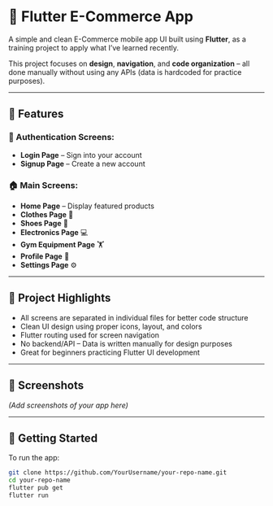 # 🛒 Flutter E-Commerce App

A simple and clean E-Commerce mobile app UI built using **Flutter**, as a training project to apply what I’ve learned recently.

This project focuses on **design**, **navigation**, and **code organization** – all done manually without using any APIs (data is hardcoded for practice purposes).

---

## 🔧 Features

### 🔐 Authentication Screens:
- **Login Page** – Sign into your account
- **Signup Page** – Create a new account

### 🏠 Main Screens:
- **Home Page** – Display featured products
- **Clothes Page** 👕  
- **Shoes Page** 👟  
- **Electronics Page** 💻  
- **Gym Equipment Page** 🏋  
- **Profile Page** 👤  
- **Settings Page** ⚙

---

## 🧠 Project Highlights

- All screens are separated in individual files for better code structure
- Clean UI design using proper icons, layout, and colors
- Flutter routing used for screen navigation
- No backend/API – Data is written manually for design purposes
- Great for beginners practicing Flutter UI development

---

## 📸 Screenshots

*(Add screenshots of your app here)*

---

## 🚀 Getting Started

To run the app:

```bash
git clone https://github.com/YourUsername/your-repo-name.git
cd your-repo-name
flutter pub get
flutter run
